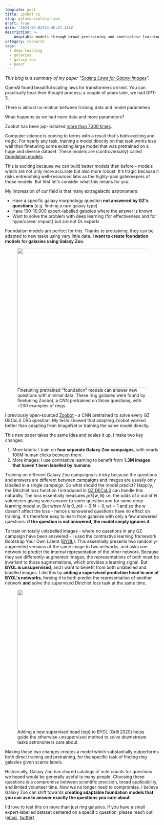 ```yaml
---
template: post
title: Zoobot v2
slug: galaxy-scaling-laws
draft: True
date: '2024-04-02T23:46:37.121Z'
description: >-
    Adaptable models through broad pretraining and contrastive learning
category: research
tags:
  - deep learning
  - galaxies
  - galaxy zoo
  - paper
---
```


*This blog is a summary of my paper “[Scaling Laws for Galaxy Images](https://arxiv.org/abs/TODO)”.*




OpenAI found beautiful scaling laws for transformers on text. You can practically hear their thought process; a couple of years later, we had GPT-3.

There is almost no relation between training data and model parameters

<!-- 
It's been a long road to get here:

- In early 2021, I [released](https://github.com/mwalmsley/zoobot) Zoobot, my effort at creating one model that could answer all Galaxy Zoo questions in one go, and included my first deep-learning-powered [morphology catalog](https://academic.oup.com/mnras/article/509/3/3966/6378289?login=false).
- In late 2021, I showed that Zoobot learns general representations that are [easily adaptable to new tasks](https://arxiv.org/abs/2110.12735) (a.k.a a foundation model).
- In 2022, I experimented with combining supervised and self-supervised learning to [train better foundation models](https://arxiv.org/abs/2206.11927)
- In 2023, I used Zoobot to create the largest detailed morphology catalog to date (by an order of magnitude)

 -->

What happens as we had more data and more parameters?

Zoobot has been pip-installed [more than 7000 times](https://www.pepy.tech/projects/zoobot).


Computer science is coming to terms with a result that's both exciting and tragic.
For nearly any task, training a model directly on that task works less well than finetuning some existing large model that was pretrained on a huge and diverse dataset. These models are (controversially) called [foundation models](https://arxiv.org/abs/2108.07258).

This is exciting because we can build better models than before - models which are not only more accurate but also more robust. It's tragic because it risks entrenching well-resourced labs as the highly-paid gatekeepers of those models. But first let's consider what this means for you.

My impression of our field is that many extragalactic astronomers:

- Have a specific galaxy morphology question **not answered by GZ's questions**  (e.g. finding a rare galaxy type)
- Have 100-10,000 expert-labelled galaxies where the answer is known
- Want to solve the problem with deep learning (for effectiveness and for hype/career impact) but are not DL experts

Foundation models are perfect for this. Thanks to pretraining, they can be adapted to new tasks using very little data. **I want to create foundation models for galaxies using Galaxy Zoo**.

<figure class="alignleft is-resized">
  <img src="https://galaxyzooblog.files.wordpress.com/2022/06/screenshot-2022-06-27-at-06-31-57-cvpr-2022-fgvc9.png?w=1024" alt="" class="wp-image-9572" width="456"/>
  <figcaption>
  Finetuning pretrained "foundation" models can answer new questions with minimal data. These ring galaxies were found by finetuning Zoobot, a CNN pretrained on those questions, with ~200 examples of rings.
  </figcaption>
</figure>

I previously open-sourced [Zoobot](www.github.com/mwalmsley/zoobot) - a CNN pretrained to solve every GZ DECaLS DR5 question. My tests showed that adapting Zoobot worked better than adapting from ImageNet or training the same model directly.

This new paper takes the same idea and scales it up. I make two key changes:

1. More labels: I train on **four separate Galaxy Zoo campaigns**, with nearly 100M human clicks between them.
2. More images: I use contrastive learning to benefit from **1.3M images that haven't been labelled by humans**.

Training on different Galaxy Zoo campaigns is tricky because the questions and answers are different between campaigns and images are usually only labelled in a single campaign. So what should the model predict? Happily, the Dirichlet loss function I introduced in [GZ DECaLS](https://arxiv.org/abs/2102.08414) can handle this naturally. The loss essentially measures $p(k|w, N)$ i.e. the odds of $k$ out of $N$ volunteers giving some answer to some question and for some deep learning model $w$. But when $N$ is 0, $p(k=0|N=0, w) = 1$ and so the w doesn't affect the loss - hence unanswered questions have no effect on training. It's therefore easy to learn from galaxies with only a few answered questions: **if the question is not answered, the model simply ignores it**.

To train on totally unlabelled images - where no questions in any GZ campaign have been answered - I used the contrastive learning framework Bootstrap Your Own Latent ([BYOL](https://arxiv.org/abs/2006.07733)). This essentially presents two randomly-augmented versions of the same image to two networks, and asks one network to predict the internal representation of the other network. Because they see differently-augmented images, the representations of both must be invariant to those augmentations, which provides a learning signal. But **BYOL is unsupervised**, and I want to benefit from both unlabelled and labelled images. I did this by **adding a supervised prediction head to one of BYOL's networks**, forcing it to both predict the representation of another network **and** solve the supervised Dirichlet loss task at the same time.


<figure class="alignleft is-resized">
  <img src="https://galaxyzooblog.files.wordpress.com/2022/06/screenshot-2022-06-26-at-23-23-52-cvpr-2022-fgvc9.png?w=1024" alt="" class="wp-image-9572" width="456"/>
  <figcaption>Adding a new supervised head (top) to BYOL (Grill 2020) helps guide the otherwise-unsupervised method to solve downstream tasks astronomers care about.
  </figcaption>
</figure>


Making these two changes creates a model which substantially outperforms both direct training and pretraining, for the specific task of finding ring galaxies given scarce labels. 

Historically, Galaxy Zoo has shared catalogs of vote counts for questions we hoped would be generally useful to many people. Choosing these questions is a compromise between scientific precision, broad applicability, and limited volunteer time. Now we no longer need to compromise. I believe Galaxy Zoo can shift towards **creating adaptable foundation models that you can use to answer exactly the questions you care about**.

I'd love to test this on more than just ring galaxies. If you have a small expert-labelled dataset centered on a specific question, please reach out ([email](emailto:michael.walmsley@manchester.ac.uk), [twitter](https://www.twitter.com/mike_walmsley_)).
